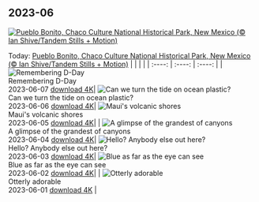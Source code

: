 ## 2023-06
[![Pueblo Bonito, Chaco Culture National Historical Park, New Mexico (© Ian Shive/Tandem Stills + Motion)](https://cn.bing.com/th?id=OHR.ChacoCulture_EN-US8179442556_UHD.jpg&w=1000)](https://cn.bing.com/th?id=OHR.ChacoCulture_EN-US8179442556_UHD.jpg&pid=hp&w=3840&h=2160&rs=1&c=4)

Today: [Pueblo Bonito, Chaco Culture National Historical Park, New Mexico (© Ian Shive/Tandem Stills + Motion)](https://cn.bing.com/th?id=OHR.ChacoCulture_EN-US8179442556_UHD.jpg&pid=hp&w=3840&h=2160&rs=1&c=4)
  |      |      |      |
| :----: | :----: | :----: |
| ![Remembering D-Day](https://cn.bing.com/th?id=OHR.CliffsEtretat_EN-US8125687089_UHD.jpg&pid=hp&w=384&h=216&rs=1&c=4) <br/> Remembering D-Day <br/> 2023-06-07  [download 4K](https://cn.bing.com/th?id=OHR.CliffsEtretat_EN-US8125687089_UHD.jpg&pid=hp&w=3840&h=2160&rs=1&c=4)| ![Can we turn the tide on ocean plastic?](https://cn.bing.com/th?id=OHR.PlasticParrotfish_EN-US8059787303_UHD.jpg&pid=hp&w=384&h=216&rs=1&c=4) <br/> Can we turn the tide on ocean plastic? <br/> 2023-06-06  [download 4K](https://cn.bing.com/th?id=OHR.PlasticParrotfish_EN-US8059787303_UHD.jpg&pid=hp&w=3840&h=2160&rs=1&c=4)| ![Maui's volcanic shores](https://cn.bing.com/th?id=OHR.MauiBeach_EN-US7999098369_UHD.jpg&pid=hp&w=384&h=216&rs=1&c=4) <br/> Maui's volcanic shores <br/> 2023-06-05  [download 4K](https://cn.bing.com/th?id=OHR.MauiBeach_EN-US7999098369_UHD.jpg&pid=hp&w=3840&h=2160&rs=1&c=4)|
| ![A glimpse of the grandest of canyons](https://cn.bing.com/th?id=OHR.SouthKaibabTrail_EN-US7932080032_UHD.jpg&pid=hp&w=384&h=216&rs=1&c=4) <br/> A glimpse of the grandest of canyons <br/> 2023-06-04  [download 4K](https://cn.bing.com/th?id=OHR.SouthKaibabTrail_EN-US7932080032_UHD.jpg&pid=hp&w=3840&h=2160&rs=1&c=4)| ![Hello? Anybody else out here?](https://cn.bing.com/th?id=OHR.GemsbokNamibia_EN-US7844189674_UHD.jpg&pid=hp&w=384&h=216&rs=1&c=4) <br/> Hello? Anybody else out here? <br/> 2023-06-03  [download 4K](https://cn.bing.com/th?id=OHR.GemsbokNamibia_EN-US7844189674_UHD.jpg&pid=hp&w=3840&h=2160&rs=1&c=4)| ![Blue as far as the eye can see](https://cn.bing.com/th?id=OHR.ReefAwareness_EN-US4807167780_UHD.jpg&pid=hp&w=384&h=216&rs=1&c=4) <br/> Blue as far as the eye can see <br/> 2023-06-02  [download 4K](https://cn.bing.com/th?id=OHR.ReefAwareness_EN-US4807167780_UHD.jpg&pid=hp&w=3840&h=2160&rs=1&c=4)|
| ![Otterly adorable](https://cn.bing.com/th?id=OHR.WorldOtterDay_EN-US4690332709_UHD.jpg&pid=hp&w=384&h=216&rs=1&c=4) <br/> Otterly adorable <br/> 2023-06-01  [download 4K](https://cn.bing.com/th?id=OHR.WorldOtterDay_EN-US4690332709_UHD.jpg&pid=hp&w=3840&h=2160&rs=1&c=4) |
